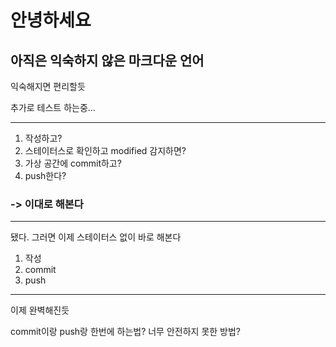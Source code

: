 # 안녕하세요


## 아직은 익숙하지 않은 마크다운 언어
익숙해지면 편리할듯

추가로 테스트 하는중...

---
1. 작성하고?
2. 스테이터스로 확인하고 modified 감지하면?
3. 가상 공간에 commit하고?
4. push한다?
### -> 이대로 해본다
---
됐다.
그러면 이제 스테이터스 없이 바로 해본다

1. 작성
2. commit
3. push
---
이제 완벽해진듯

commit이랑 push랑 한번에 하는법?
너무 안전하지 못한 방법?